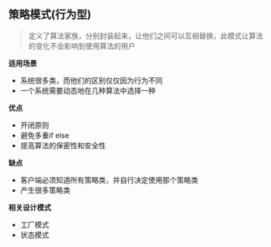 

## 策略模式(行为型)

>  定义了算法家族，分别封装起来，让他们之间可以互相替换，此模式让算法的变化不会影响到使用算法的用户

**适用场景**

- 系统很多类，而他们的区别仅仅因为行为不同
- 一个系统需要动态地在几种算法中选择一种




**优点**

- 开闭原则
- 避免多重if else
- 提高算法的保密性和安全性

**缺点**
- 客户端必须知道所有策略类，并自行决定使用那个策略类
- 产生很多策略类

**相关设计模式**
- 工厂模式
- 状态模式